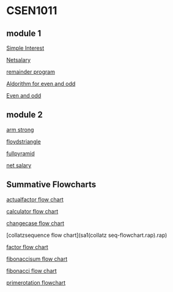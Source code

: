 # CSEN1011
## module 1
[Simple Interest](simpleinteresr.c)

[Netsalary](netsalary.c)

[remainder program](Remainderprogram.c)

[Aldorithm for even and odd](algorithmforevenorodd)

[Even and odd](evenorodd.rap)

## module 2
[arm strong](armstrong.c)

[floydstriangle](floydstriangle.exe)

[fullpyramid](fullpyramid.c)

[net salary](netsalary.c)

## Summative Flowcharts
[actualfactor flow chart](sa1(actualfactorflowchart.rap).rap)

[calculator flow chart](sa1(calculator-flowchart.rap).rap)

[changecase flow chart](sa1(changingcase-flowchart.rap).rap)

[collatzsequence flow chart](sa1(collatz seq-flowchart.rap).rap)

[factor flow chart](sa1(factor-flowchart.rap).rap)

[fibonaccisum flow chart](sa1(fibo-sum.rap).rap)

[fibonacci flow chart](sa1(fibonacci-flowchart.rap).rap)

[primerotation flowchart](sa1(primenumber-rotation.rap).rap)




